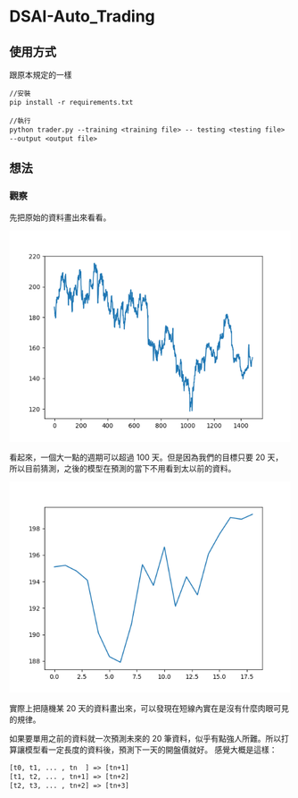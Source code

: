 # DSAI-Auto_Trading

## 使用方式
跟原本規定的一樣
```
//安裝
pip install -r requirements.txt

//執行
python trader.py --training <training file> -- testing <testing file> --output <output file>
```

## 想法
### 觀察
先把原始的資料畫出來看看。

![raw data](images/raw-data.png)

看起來，一個大一點的週期可以超過 100 天。但是因為我們的目標只要 20 天，所以目前猜測，之後的模型在預測的當下不用看到太以前的資料。

![raw data 20](images/raw-data-20.png)

實際上把隨機某 20 天的資料畫出來，可以發現在短線內實在是沒有什麼肉眼可見的規律。

如果要單用之前的資料就一次預測未來的 20 筆資料，似乎有點強人所難。所以打算讓模型看一定長度的資料後，預測下一天的開盤價就好。
感覺大概是這樣：
```
[t0, t1, ... , tn  ] => [tn+1]
[t1, t2, ... , tn+1] => [tn+2]
[t2, t3, ... , tn+2] => [tn+3]
```